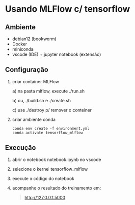 # Usando MLFlow c/ tensorflow

## Ambiente

- debian12 (bookworm)
- Docker
- miniconda
- vscode (IDE) + jupyter notebook (extensão)

## Configuração

1) criar container MLFlow

    a) na pasta mlflow, execute ./run.sh

    b) ou, ./build.sh e ./create.sh

    c) use ./destroy p/ remover o conteiner

2) criar ambiente conda
    ```
    conda env create -f environment.yml
    conda activate tensorflow_mlflow
    ```

## Execução

1) abrir o notebook notebook.ipynb no vscode

2) selecione o kernel tensorflow_mlflow

3) execute o código do notebook

4) acompanhe o resultado do treinamento em:

    > http://127.0.0.1:5000
